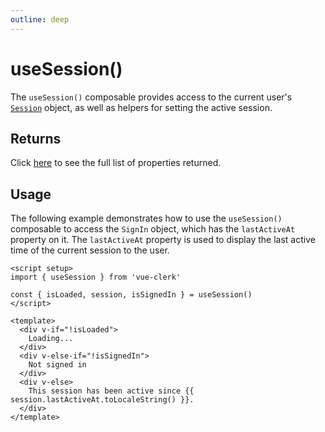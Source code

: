 ```yaml
---
outline: deep
---
```


# useSession()

The `useSession()` composable provides access to the current user's [`Session`](https://clerk.com/docs/references/javascript/session) object, as well as helpers for setting the active session.

## Returns

Click [here](https://clerk.com/docs/references/react/use-session#use-session-returns) to see the full list of properties returned.

## Usage

The following example demonstrates how to use the `useSession()` composable to access the `SignIn` object, which has the `lastActiveAt` property on it. The `lastActiveAt` property is used to display the last active time of the current session to the user.

```vue
<script setup>
import { useSession } from 'vue-clerk'

const { isLoaded, session, isSignedIn } = useSession()
</script>

<template>
  <div v-if="!isLoaded">
    Loading...
  </div>
  <div v-else-if="!isSignedIn">
    Not signed in
  </div>
  <div v-else>
    This session has been active since {{ session.lastActiveAt.toLocaleString() }}.
  </div>
</template>
```
